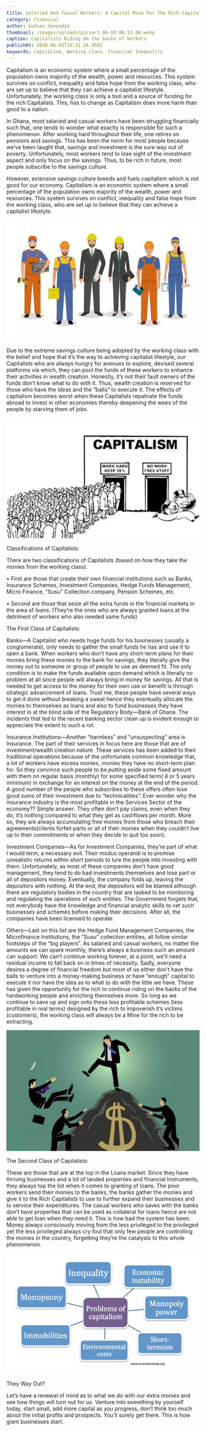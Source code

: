 ```yaml
---
title: Salaried And Casual Workers; A Capital Mine For The Rich Capitalists.
category: Financial
author: Godson Seneadza
thumbnail: /images/uploads/picsart_06-03-06.53.06.webp
caption: Capitalists Riding On the backs of Workers
publishAt: 2020-06-03T19:31:26.958Z
keywords: Capitalism, Working class, Financial Inequality
---
```


Capitalism is an economic system where a small percentage of the
population owns majority of the wealth, power and resources. This system
survives on conflict, inequality and false hope from the working class, who
are set up to believe that they can achieve a capitalist lifestyle.
Unfortunately, the working class is only a tool and a source of funding for
the rich Capitalists. This, has to change as Capitalism does more harm than
good to a nation.

In Ghana, most salaried and casual workers have been struggling financially such that, one tends to wonder what exactly is responsible for such a phenomenon. After working hard throughout their life, one retires on pensions and savings. This has been the norm for most people because we’ve been taught that, savings and investment is the sure way out of poverty. Unfortunately, most workers tend to lose sight of the investment aspect and only focus on the savings. Thus, to be rich in future, most people subscribe to the savings culture.

However, extensive savings culture breeds and fuels capitalism which is not good for our economy. Capitalism is an economic system where a small percentage of the population owns majority of the wealth, power and resources. This system survives on conflict, inequality and false hope from the working class, who are set up to believe that they can achieve a capitalist lifestyle.

![](/images/uploads/picsart_06-02-06.17.48.webp)

Due to the extreme savings culture being adopted by the working class with the belief and hope that it’s the way to achieving capitalist lifestyle, our Capitalists who are always hungry for avenues to explore, devised several platforms via which, they can pool the funds of these workers to enhance their activities in wealth creation. Honestly, it’s not their fault owners of the funds don’t know what to do with it. Thus, wealth creation is reserved for those who have the ideas and the “balls” to execute it. The effects of capitalism becomes worst when these Capitalists repatriate the funds abroad to invest in other economies thereby deepening the woes of the people by starving them of jobs.

![](/images/uploads/picsart_06-03-07.00.46.webp)

Classifications of Capitalists:

There are two classifications of Capitalists (based on how they take the monies from the working class).

• First are those that create their own financial institutions such as Banks, Insurance Schemes, Investment Companies, Hedge Funds Management, Micro Finance, “Susu” Collection company, Pension Schemes, etc.

• Second are those that seize all the extra funds in the financial markets in the area of loans. (They’re the ones who are always granted loans at the detriment of workers who also needed same funds)

The First Class of Capitalists:

Banks—A Capitalist who needs huge funds for his businesses (usually a conglomerate), only needs to gather the small funds he has and use it to open a bank. When workers who don’t have any short-term plans for their monies bring these monies to the bank for savings, they literally give the money out to someone or group of people to use as deemed fit. The only condition is to make the funds available upon demand which is literally no problem at all since people will always bring in money for savings. All that is needed to get access to the money for their own use or benefit is through strategic advancement of loans. Trust me, these people have several ways to get it done without breaking a sweat hence they eventually allocate the monies to themselves as loans and also to fund businesses they have interest in at the blind side of the Regulatory Body—Bank of Ghana. The incidents that led to the recent banking sector clean up is evident enough to appreciate the extent to such a rot.

Insurance Institutions—Another “harmless” and “unsuspecting” area is Insurance. The part of their services in focus here are those that are of investment/wealth creation nature. These services has been added to their traditional operations because of the unfortunate common knowledge that, a lot of workers have excess monies, monies they have no short-term plan for. So they convince such people to be putting aside some fixed amount with them on regular basis (monthly) for some specified term( 4 or 5 years minimum) in exchange for an interest on the money at the end of the period. A good number of the people who subscribes to these offers often lose good sums of their investment due to “technicalities”. Ever wonder why the insurance industry is the most profitable in the Services Sector of the economy?? Simple answer: They often don’t pay claims, even when they do, it’s nothing compared to what they get as cashflows per month. More so, they are always accumulating free monies from those who breach their agreements(clients forfeit parts or all of their monies when they couldn’t live up to their commitments or when they decide to quit too soon).

Investment Companies—As for Investment Companies, they’re part of what I would term, a necessary evil. Their modus operandi is to promise unrealistic returns within short periods to lure the people into investing with them. Unfortunately, as most of these companies don’t have good management, they tend to do bad investments themselves and lose part or all of depositors money. Eventually, the company folds up, leaving the depositors with nothing. At the end, the depositors will be blamed although there are regulatory bodies in the country that are tasked to be monitoring and regulating the operations of such entities. The Government forgets that, not everybody have the knowledge and financial analytic skills to vet such businesses and schemes before making their decisions. After all, the companies have been licensed to operate.

Others—Last on this list are the Hedge Fund Management Companies, the Microfinance Institutions, the “Susu” collection entities, all follow similar footsteps of the “big players”. As salaried and casual workers, no matter the amounts we can spare monthly, there’s always a business such an amount can support. We can’t continue working forever, at a point, we’ll need a residual income to fall back on in times of necessity. Sadly, everyone desires a degree of financial freedom but most of us either don’t have the balls to venture into a money-making business or have “enough” capital to execute it nor have the idea as to what to do with the little we have. These has given the opportunity for the rich to continue riding on the backs of the hardworking people and enriching themselves more. So long as we continue to save up and sign onto these less profitable schemes (less profitable in real terms) designed by the rich to impoverish it’s victims (customers), the working class will always be a Mine for the rich to be extracting.

![](/images/uploads/picsart_06-03-06.56.57.webp)

The Second Class of Capitalists:

These are those that are at the top in the Loans market. Since they have thriving businesses and a lot of landed properties and financial Instruments, they always top the list when it comes to granting of loans. The poor workers send their monies to the banks, the banks gather the monies and give it to the Rich Capitalists to use to further expand their businesses and to service their expenditures. The casual workers who saves with the banks don’t have properties that can be used as collateral for loans hence are not able to get loan when they need it. This is how bad the system has been. Money always consciously moving from the less privileged to the privileged yet the less privileged always cry foul that only few people are controlling the monies in the country, forgetting they’re the catalysts to this whole phenomenon.

![](/images/uploads/picsart_06-03-07.02.05.webp)

They Way Out?

Let’s have a renewal of mind as to what we do with our extra monies and see how things will turn out for us. Venture into something by yourself today, start small, add more capital as you progress, don’t think too much about the initial profits and prospects. You’ll surely get there. This is how giant businesses start.
